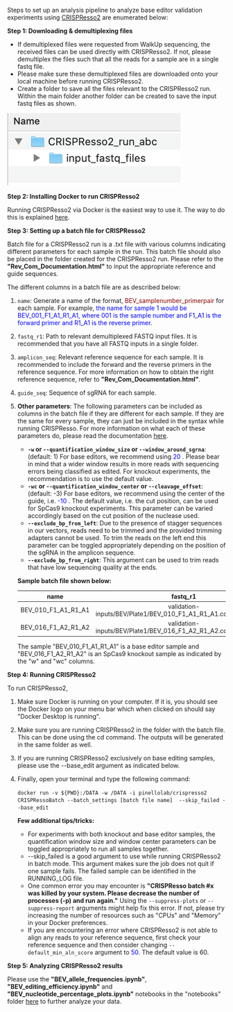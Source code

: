 Steps to set up an analysis pipeline to analyze base editor validation experiments using [CRISPResso2](https://github.com/pinellolab/CRISPResso2) 
are enumerated below:

**Step 1: Downloading & demultiplexing files**

* If demultiplexed files were requested from WalkUp sequencing, the received files can be used directly with CRISPResso2. 
If not, please demultiplex the files such that all the reads for a sample are in a single fastq file. 
* Please make sure these demultiplexed files are downloaded onto your local machine before running CRISPResso2. 
* Create a folder to save all the files relevant to the CRISPResso2 run. Within the main folder another folder can be
created to save the input fastq files as shown. 

![Folder Structure](images/folder_structure.png)

**Step 2: Installing Docker to run CRISPResso2**

Running CRISPResso2 via Docker is the easiest way to use it. The way to do this is explained 
[here](https://github.com/pinellolab/CRISPResso2#docker).

**Step 3: Setting up a batch file for CRISPResso2**

Batch file for a CRISPResso2 run is a .txt file with various columns indicating different parameters for each sample 
in the run. This batch file should also be placed in the folder created for the CRISPResso2 run. 
Please refer to the **"Rev_Com_Documentation.html"** to input the appropriate reference and guide sequences. 

The different columns in a batch file are as described below:
1. `name`: Generate a name of the format, <font color="#8b0000"> BEV_samplenumber_primerpair</font>
    for each sample. For example, <font color="blue">the name for sample 1 would be BEV_001_F1_A1_R1_A1, where 001 is 
    the sample number and F1_A1 is the forward primer and R1_A1 is the reverse primer</font>.
2. `fastq_r1`: Path to relevant demultiplexed FASTQ input files. It is recommended that you have all FASTQ
    inputs in a single folder.
3. `amplicon_seq`: Relevant reference sequence for each sample. It is recommended to include the forward and the 
   reverse primers in the reference sequence. For more information on how to obtain the right reference sequence, refer 
   to  **"Rev_Com_Documentation.html"**.
4. `guide_seq`: Sequence of sgRNA for each sample.
5. **Other parameters**: The following parameters can be included as columns in the batch file if they are 
    different for each sample. If they are the same for every sample, they can just be included in the syntax while 
    running CRISPResso. For more information on what each of these parameters do, please read the documentation 
    [here](https://github.com/pinellolab/CRISPResso2).
    - **`-w` or `--quantification_window_size` or `--window_around_sgrna`**: (default: 1) For base editors, we 
        recommend using <font color="blue"> 20 </font>. Please bear in mind that a wider window results in more reads 
        with sequencing errors being classified as edited. For knockout experiments, the recommendation is to use the 
        default value.
    - **`-wc` or `--quantification_window_center` or `--cleavage_offset`**: (default: -3) For base editors, we 
        recommend using the center of the guide, i.e. <font color="blue"> -10 </font>. The default value, i.e. the cut 
        position, can be used for SpCas9 knockout experiments. This parameter can be varied accordingly based on the 
        cut position of the nuclease used. 
    - **`--exclude_bp_from_left`**: Due to the presence of stagger sequences in our vectors, reads need to be 
        trimmed and the provided trimming adapters cannot be used. To trim the reads on the left end this parameter can 
        be toggled appropriately depending on the position of the sgRNA in the amplicon sequence.
    - **`--exclude_bp_from_right`**: This argument can be used to trim reads that have low sequencing quality at the ends.

    **Sample batch file shown below:**    

    **name**|**fastq_r1**|**amplicon_seq**|**guide_seq**|**w**|**wc**
    :-----:|:-----:|:-----:|:-----:|:-----:|:-----:
    BEV_010_F1_A1_R1_A1|validation-inputs/BEV/Plate1/BEV_010_F1_A1_R1_A1.construct.fastq.gz|GCTATTTAGTGTTATCCAAGGAACATCTTCAGTATCTCTAGGATTCTCTGAGCATGGCAGTTTCTGCTTAT|GGAACATCTTCAGTATCTCT|20|-10
    BEV_016_F1_A2_R1\_A2|validation-inputs/BEV/Plate1/BEV_016_F1_A2_R1_A2.construct.fastq.gz|TTATATACCTTTTGGTTATATCATTCTTACATAAAGGACACTGTGAAGGCCCTTTCTTCTGGTTGAGAA|GTTATATCATTCTTACATAA|1|-3

    The sample "BEV_010_F1_A1_R1_A1" is a base editor sample and "BEV_016_F1_A2_R1_A2" is an SpCas9 knockout sample as 
    indicated by the "w" and "wc" columns.

**Step 4: Running CRISPResso2**

To run CRISPResso2,

1. Make sure Docker is running on your computer. If it is, you should see the Docker logo on your menu bar which 
    when clicked on should say "Docker Desktop is running". 
2. Make sure you are running CRISPResso2 in the folder with the batch file. This can be done using the cd command. 
   The outputs will be generated in the same folder as well. 
3. If you are running CRISPResso2 exclusively on base editing samples, please use the --base_edit argument as indicated 
   below.
4. Finally, open your terminal and type the following command:
   
    `docker run -v ${PWD}:/DATA -w /DATA -i pinellolab/crispresso2 CRISPRessoBatch --batch_settings [batch file name] 
    --skip_failed --base_edit`
   
    **Few additional tips/tricks:**

    + For experiments with both knockout and base editor samples, the quantification window size and window center 
    parameters can be toggled appropriately to run all samples together.
    + --skip_failed is a good argument to use while running CRISPResso2 in batch mode. This argument makes sure the job does
    not quit if one sample fails. The failed sample can be identified in the RUNNING_LOG file.
    + One common error you may encounter is **"CRISPResso batch #x was killed by your system. Please decrease the 
    number of processes (-p) and run again."** Using  the `--suppress-plots` or `--suppress-report` arguments might help fix 
    this error.  If not, please try increasing the number of resources such as "CPUs" and "Memory" in your Docker 
    preferences.
    + If you are encountering an error where CRISPResso2 is not able to align any reads to your reference sequence, 
    first check your reference sequence and then consider changing `--default_min_aln_score` argument to <font color='blue'>50</font>. The default value is 60.

**Step 5: Analyzing CRISPResso2 results**

Please use the **"BEV_allele_frequencies.ipynb"**, **"BEV_editing_efficiency.ipynb"** and **"BEV_nucleotide_percentage_plots.ipynb"** 
notebooks in the "notebooks" folder [here](https://github.com/mhegde/be-validation-pipeline) to further analyze your data.  

